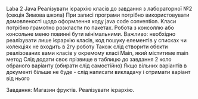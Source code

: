 Laba 2 Java
Реалізувати ієрархію класів до завдання з лабораторної №2 (секція Зимова школа)
При записі програми потрібно використовувати домовленості щодо оформлення коду java code convention.
Класи потрібно грамотно розкласти по пакетах.
Робота з консоллю або консольне меню повинні бути мінімальними.
Важливо: необхідно реалізувати лише ієрархію класів, код пошуку елементів у списках чи колекціях не входить в 2гу роботу
Також слід створити обєкти реалізованих вами класів у окремому класі Main, який міститиме main метод
Слід додати своє прізвище в таблицю до завдання 2 коло обраного варіанту (обирати слід самостійно)
Якщо вільних варіантів в документі більше не буде - слід написати викладачу і отримати варіант від нього

Завдання: Магазин фруктів. Реалізувати ієрархію.
